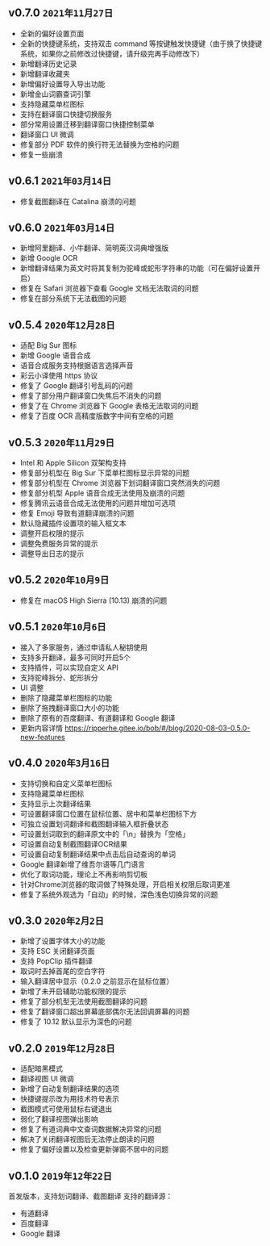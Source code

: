 ## v0.7.0 `2021年11月27日`
* 全新的偏好设置页面
* 全新的快捷键系统，支持双击 command 等按键触发快捷键（由于换了快捷键系统，如果你之前修改过快捷键，请升级完再手动修改下）
* 新增翻译历史记录
* 新增翻译收藏夹
* 新增偏好设置导入导出功能
* 新增金山词霸查词引擎
* 支持隐藏菜单栏图标
* 支持在翻译窗口快捷切换服务
* 部分常用设置迁移到翻译窗口快捷控制菜单
* 翻译窗口 UI 微调
* 修复部分 PDF 软件的换行符无法替换为空格的问题
* 修复一些崩溃

## v0.6.1 `2021年03月14日`

* 修复截图翻译在 Catalina 崩溃的问题

## v0.6.0 `2021年03月14日`

* 新增阿里翻译、小牛翻译、简明英汉词典增强版
* 新增 Google OCR
* 新增翻译结果为英文时将其复制为驼峰或蛇形字符串的功能（可在偏好设置开启）
* 修复在 Safari 浏览器下查看 Google 文档无法取词的问题
* 修复在部分系统下无法截图的问题

## v0.5.4 `2020年12月28日`

* 适配 Big Sur 图标
* 新增 Google 语音合成
* 语音合成服务支持根据语言选择声音
* 彩云小译使用 https 协议
* 修复了 Google 翻译引号乱码的问题
* 修复了部分用户翻译窗口失焦后不消失的问题
* 修复了在 Chrome 浏览器下 Google 表格无法取词的问题
* 修复了百度 OCR 高精度版数字中间有空格的问题

## v0.5.3 `2020年11月29日`

* Intel 和 Apple Silicon 双架构支持
* 修复部分机型在 Big Sur 下菜单栏图标显示异常的问题
* 修复部分机型在 Chrome 浏览器下划词翻译窗口突然消失的问题
* 修复部分机型 Apple 语音合成无法使用及崩溃的问题
* 修复腾讯云语音合成无法使用的问题并增加可选项
* 修复 Emoji 导致有道翻译崩溃的问题
* 默认隐藏插件设置项的输入框文本
* 调整开启权限的提示
* 调整免费服务异常的提示
* 调整导出日志的提示

## v0.5.2 `2020年10月9日`

* 修复在 macOS High Sierra (10.13) 崩溃的问题

## v0.5.1 `2020年10月6日`

* 接入了多家服务，通过申请私人秘钥使用
* 支持多开翻译，最多可同时开启5个
* 支持插件，可以实现自定义 API
* 支持驼峰拆分、蛇形拆分
* UI 调整
* 删除了隐藏菜单栏图标的功能
* 删除了拖拽翻译窗口大小的功能
* 删除了原有的百度翻译、有道翻译和 Google 翻译
* 更新内容详情 <https://ripperhe.gitee.io/bob/#/blog/2020-08-03-0.5.0-new-features>

## v0.4.0 `2020年3月16日`

* 支持切换和自定义菜单栏图标
* 支持隐藏菜单栏图标
* 支持显示上次翻译结果
* 可设置翻译窗口位置在鼠标位置、居中和菜单栏图标下方
* 可独立设置划词翻译和截图翻译输入框折叠状态
* 可设置划词取到的翻译原文中的「\n」替换为「空格」
* 可设置自动复制截图翻译OCR结果
* 可设置自动复制翻译结果中点击后自动查询的单词
* Google 翻译新增了维吾尔语等几门语言
* 优化了取词功能，理论上不再影响剪切板
* 针对Chrome浏览器的取词做了特殊处理，开启相关权限后取词更准
* 修复了系统外观选为「自动」的时候，深色浅色切换异常的问题

## v0.3.0 `2020年2月2日`

* 新增了设置字体大小的功能
* 支持 ESC 关闭翻译页面
* 支持 PopClip 插件翻译
* 取词时去掉首尾的空白字符
* 输入翻译居中显示（0.2.0 之前显示在鼠标位置）
* 新增了未开启辅助功能权限的提示
* 修复了部分机型无法使用截图翻译的问题
* 修复了翻译窗口超出屏幕底部偶尔无法回调屏幕的问题
* 修复了 10.12 默认显示为深色的问题 

## v0.2.0 `2019年12月28日`

* 适配暗黑模式
* 翻译视图 UI 微调
* 新增了自动复制翻译结果的选项
* 快捷键提示改为用技术符号表示
* 截图模式可使用鼠标右键退出
* 弱化了翻译视图弹出影响
* 修复了有道词典中文查词数据解决异常的问题
* 解决了关闭翻译视图后无法停止朗读的问题
* 修复了偏好设置以及检查更新弹窗不居中的问题

## v0.1.0 `2019年12年22日`

首发版本，支持划词翻译、截图翻译
支持的翻译源：
* 有道翻译
* 百度翻译
* Google 翻译